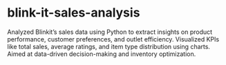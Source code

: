 # blink-it-sales-analysis
Analyzed Blinkit’s sales data using Python to extract insights on product performance, customer preferences, and outlet efficiency. Visualized KPIs like total sales, average ratings, and item type distribution using charts. Aimed at data-driven decision-making and inventory optimization.
